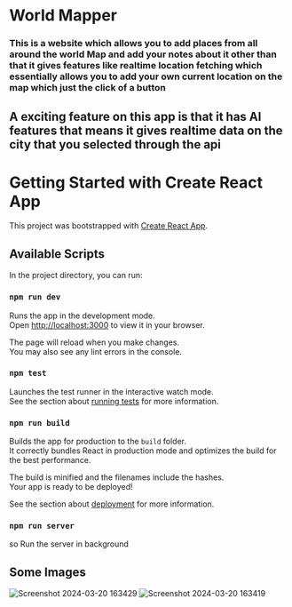 # World Mapper
### This is a website which allows you to add places from all around the world Map and add your notes about it other than that it gives features like realtime location fetching which essentially allows you to add your own current location on the map which just the click of a button

## A exciting feature on this app is that it has AI features that means it gives realtime data on the city that you selected through the api
# Getting Started with Create React App

This project was bootstrapped with [Create React App](https://github.com/facebook/create-react-app).

## Available Scripts

In the project directory, you can run:

### `npm run dev`

Runs the app in the development mode.\
Open [http://localhost:3000](http://localhost:5173) to view it in your browser.

The page will reload when you make changes.\
You may also see any lint errors in the console.

### `npm test`

Launches the test runner in the interactive watch mode.\
See the section about [running tests](https://facebook.github.io/create-react-app/docs/running-tests) for more information.

### `npm run build`

Builds the app for production to the `build` folder.\
It correctly bundles React in production mode and optimizes the build for the best performance.

The build is minified and the filenames include the hashes.\
Your app is ready to be deployed!

See the section about [deployment](https://facebook.github.io/create-react-app/docs/deployment) for more information.

### `npm run server`
so Run the server in background








## Some Images
![Screenshot 2024-03-20 163429](https://github.com/Arpit-Kumar231/WorldMapping/assets/142097093/b761613d-ccf2-4035-a8d3-b4611c4e7103)
![Screenshot 2024-03-20 163419](https://github.com/Arpit-Kumar231/WorldMapping/assets/142097093/98a8081b-7236-4580-95e9-ea0687f2def9)
